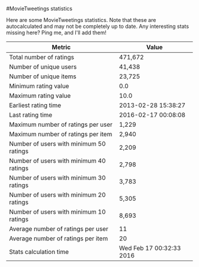 #MovieTweetings statistics

Here are some MovieTweetings statistics. Note that these are autocalculated and may not be completely up to date. Any interesting stats missing here? Ping me, and I'll add them!

Metric | Value
--- | ---
Total number of ratings                 | 471,672
Number of unique users                  | 41,438
Number of unique items                  | 23,725
Minimum rating value                    | 0.0
Maximum rating value                    | 10.0
Earliest rating time                    | 2013-02-28 15:38:27
Last rating time                        | 2016-02-17 00:08:08
Maximum number of ratings per user      | 1,229
Maximum number of ratings per item      | 2,940
Number of users with minimum 50 ratings | 2,209
Number of users with minimum 40 ratings | 2,798
Number of users with minimum 30 ratings | 3,783
Number of users with minimum 20 ratings | 5,305
Number of users with minimum 10 ratings | 8,693
Average number of ratings per user      | 11
Average number of ratings per item      | 20
Stats calculation time                  | Wed Feb 17 00:32:33 2016

